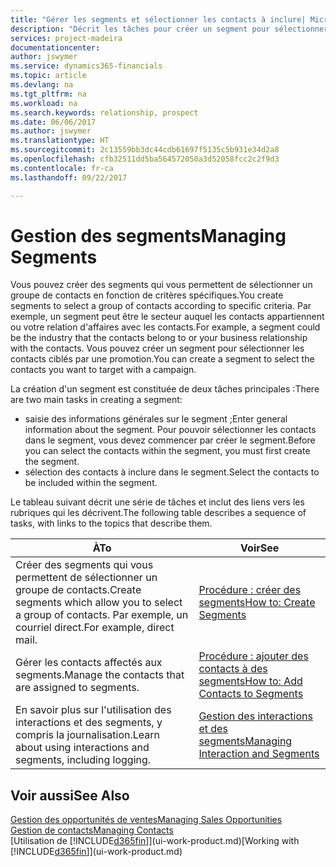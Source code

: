 ```yaml
---
title: "Gérer les segments et sélectionner les contacts à inclure| Microsoft Docs"
description: "Décrit les tâches pour créer un segment pour sélectionner un groupe de contacts en fonction de critères spécifiques, par exemple, les contacts dans un secteur que vous souhaitez cibler."
services: project-madeira
documentationcenter: 
author: jswymer
ms.service: dynamics365-financials
ms.topic: article
ms.devlang: na
ms.tgt_pltfrm: na
ms.workload: na
ms.search.keywords: relationship, prospect
ms.date: 06/06/2017
ms.author: jswymer
ms.translationtype: HT
ms.sourcegitcommit: 2c13559bb3dc44cdb61697f5135c5b931e34d2a8
ms.openlocfilehash: cfb32511dd5ba564572050a3d52058fcc2c2f9d3
ms.contentlocale: fr-ca
ms.lasthandoff: 09/22/2017

---
```

# <a name="managing-segments"></a><span data-ttu-id="ae819-103">Gestion des segments</span><span class="sxs-lookup"><span data-stu-id="ae819-103">Managing Segments</span></span>
<span data-ttu-id="ae819-104">Vous pouvez créer des segments qui vous permettent de sélectionner un groupe de contacts en fonction de critères spécifiques.</span><span class="sxs-lookup"><span data-stu-id="ae819-104">You create segments to select a group of contacts according to specific criteria.</span></span> <span data-ttu-id="ae819-105">Par exemple, un segment peut être le secteur auquel les contacts appartiennent ou votre relation d'affaires avec les contacts.</span><span class="sxs-lookup"><span data-stu-id="ae819-105">For example, a segment could be the industry that the contacts belong to or your business relationship with the contacts.</span></span> <span data-ttu-id="ae819-106">Vous pouvez créer un segment pour sélectionner les contacts ciblés par une promotion.</span><span class="sxs-lookup"><span data-stu-id="ae819-106">You can create a segment to select the contacts you want to target with a campaign.</span></span>

<span data-ttu-id="ae819-107">La création d'un segment est constituée de deux tâches principales :</span><span class="sxs-lookup"><span data-stu-id="ae819-107">There are two main tasks in creating a segment:</span></span>

* <span data-ttu-id="ae819-108">saisie des informations générales sur le segment ;</span><span class="sxs-lookup"><span data-stu-id="ae819-108">Enter general information about the segment.</span></span> <span data-ttu-id="ae819-109">Pour pouvoir sélectionner les contacts dans le segment, vous devez commencer par créer le segment.</span><span class="sxs-lookup"><span data-stu-id="ae819-109">Before you can select the contacts within the segment, you must first create the segment.</span></span>
* <span data-ttu-id="ae819-110">sélection des contacts à inclure dans le segment.</span><span class="sxs-lookup"><span data-stu-id="ae819-110">Select the contacts to be included within the segment.</span></span>

<span data-ttu-id="ae819-111">Le tableau suivant décrit une série de tâches et inclut des liens vers les rubriques qui les décrivent.</span><span class="sxs-lookup"><span data-stu-id="ae819-111">The following table describes a sequence of tasks, with links to the topics that describe them.</span></span> 

| <span data-ttu-id="ae819-112">À</span><span class="sxs-lookup"><span data-stu-id="ae819-112">To</span></span> | <span data-ttu-id="ae819-113">Voir</span><span class="sxs-lookup"><span data-stu-id="ae819-113">See</span></span> |
| --- | --- |
| <span data-ttu-id="ae819-114">Créer des segments qui vous permettent de sélectionner un groupe de contacts.</span><span class="sxs-lookup"><span data-stu-id="ae819-114">Create segments which allow you to select a group of contacts.</span></span> <span data-ttu-id="ae819-115">Par exemple, un courriel direct.</span><span class="sxs-lookup"><span data-stu-id="ae819-115">For example, direct mail.</span></span> |[<span data-ttu-id="ae819-116">Procédure : créer des segments</span><span class="sxs-lookup"><span data-stu-id="ae819-116">How to: Create Segments</span></span>](marketing-how-create-segment.md) |
| <span data-ttu-id="ae819-117">Gérer les contacts affectés aux segments.</span><span class="sxs-lookup"><span data-stu-id="ae819-117">Manage the contacts that are assigned to segments.</span></span> |[<span data-ttu-id="ae819-118">Procédure : ajouter des contacts à des segments</span><span class="sxs-lookup"><span data-stu-id="ae819-118">How to: Add Contacts to Segments</span></span>](marketing-add-contact-segment.md) |
| <span data-ttu-id="ae819-119">En savoir plus sur l'utilisation des interactions et des segments, y compris la journalisation.</span><span class="sxs-lookup"><span data-stu-id="ae819-119">Learn about using interactions and segments, including logging.</span></span> |[<span data-ttu-id="ae819-120">Gestion des interactions et des segments</span><span class="sxs-lookup"><span data-stu-id="ae819-120">Managing Interaction and Segments</span></span>](marketing-interaction-segments.md) |

## <a name="see-also"></a><span data-ttu-id="ae819-121">Voir aussi</span><span class="sxs-lookup"><span data-stu-id="ae819-121">See Also</span></span>
[<span data-ttu-id="ae819-122">Gestion des opportunités de ventes</span><span class="sxs-lookup"><span data-stu-id="ae819-122">Managing Sales Opportunities</span></span>](marketing-manage-sales-opportunities.md)  
[<span data-ttu-id="ae819-123">Gestion de contacts</span><span class="sxs-lookup"><span data-stu-id="ae819-123">Managing Contacts</span></span>](marketing-contacts.md)  
<span data-ttu-id="ae819-124">[Utilisation de [!INCLUDE[d365fin](includes/d365fin_md.md)]](ui-work-product.md)</span><span class="sxs-lookup"><span data-stu-id="ae819-124">[Working with [!INCLUDE[d365fin](includes/d365fin_md.md)]](ui-work-product.md)</span></span>

